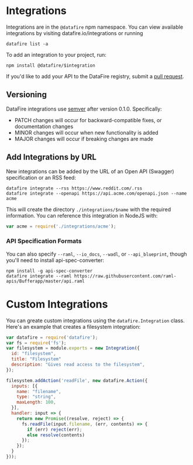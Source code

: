# Integrations
Integrations are in the `@datafire` npm namespace. You can view available integrations by
visiting datafire.io/integrations or running
```
datafire list -a
```

To add an integration to your project, run:
```
npm install @datafire/$integration
```

If you'd like to add your API to the DataFire registry, submit a
[pull request](https://github.com/DataFire/Integrations).

## Versioning
DataFire integrations use [semver](http://semver.org/) after version 0.1.0. Specifically:
* PATCH changes will occur for backward-compatible fixes, or documentation changes
* MINOR changes will occur when new functionality is added
* MAJOR changes will occur if breaking changes are made

## Add Integrations by URL
New integrations can be added by the URL of an Open API (Swagger) specification or an RSS feed:
```
datafire integrate --rss https://www.reddit.com/.rss
datafire integrate --openapi https://api.acme.com/openapi.json --name acme
```

This will create the directory `./integrations/$name` with the required information. You can
reference this integration in NodeJS with:

```js
var acme = require('./integrations/acme');
```

### API Specification Formats
You can also specify `--raml`, `--io_docs`, `--wadl`, or `--api_blueprint`, though you'll need to install
api-spec-converter:
```
npm install -g api-spec-converter
datafire integrate --raml https://raw.githubusercontent.com/raml-apis/Bufferapp/master/api.raml
```

# Custom Integrations
You can greate custom integrations using the `datafire.Integration` class.
Here's an example that creates a filesystem integration:

```js
var datafire = require('datafire');
var fs = require('fs');
var filesystem = module.exports = new Integration({
  id: "filesystem",
  title: "Filesystem"
  description: "Gives read access to the filesystem",
});

filesystem.addAction('readFile', new datafire.Action({
  inputs: [{
    name: "filename",
    type: "string",
    maxLength: 100,
  }],
  handler: input => {
    return new Promise((resolve, reject) => {
      fs.readFile(input.filename, (err, contents) => {
        if (err) reject(err);
        else resolve(contents)
      });
    });
  }
}));
```

